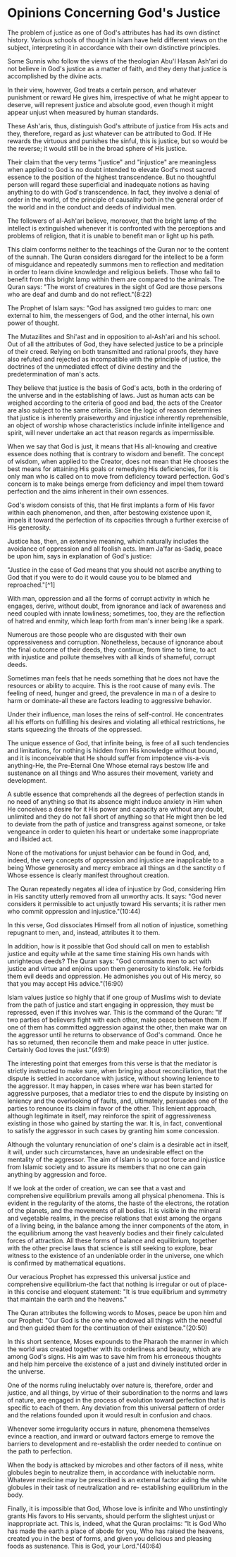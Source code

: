 Opinions Concerning God's Justice
=================================

The problem of justice as one of God's attributes has had its own
distinct history. Various schools of thought in Islam have held
different views on the subject, interpreting it in accordance with their
own distinctive principles.

Some Sunnis who follow the views of the theologian Abu'l Hasan Ash'ari
do not believe in God's justice as a matter of faith, and they deny that
justice is accomplished by the divine acts.

In their view, however, God treats a certain person, and whatever
punishment or reward He gives him, irrespective of what he might appear
to deserve, will represent justice and absolute good, even though it
might appear unjust when measured by human standards.

These Ash'aris, thus, distinguish God's attribute of justice from His
acts and they, therefore, regard as just whatever can be attributed to
God. If He rewards the virtuous and punishes the sinful, this is
justice, but so would be the reverse; it would still be in the broad
sphere of His justice.

Their claim that the very terms "justice" and "injustice" are
meaningless when applied to God is no doubt intended to elevate God's
most sacred essence to the position of the highest transcendence. But no
thoughtful person will regard these superficial and inadequate notions
as having anything to do with God's transcendence. In fact, they involve
a denial of order in the world, of the principle of causality both in
the general order of the world and in the conduct and deeds of
individual men.

The followers of al-Ash'ari believe, moreover, that the bright lamp of
the intellect is extinguished whenever it is confronted with the
perceptions and problems of religion, that it is unable to benefit man
or light up his path.

This claim conforms neither to the teachings of the Quran nor to the
content of the sunnah. The Quran considers disregard for the intellect
to be a form of misguidance and repeatedly summons men to reflection and
meditation in order to learn divine knowledge and religious beliefs.
Those who fail to benefit from this bright lamp within them are compared
to the animals. The Quran says: "The worst of creatures in the sight of
God are those persons who are deaf and dumb and do not reflect."(8:22)

The Prophet of Islam says: "God has assigned two guides to man: one
external to him, the messengers of God, and the other internal, his own
power of thought.

The Mutazilites and Shi'ast and in opposition to al-Ash'ari and his
school. Out of all the attributes of God, they have selected justice to
be a principle of their creed. Relying on both transmitted and rational
proofs, they have also refuted and rejected as incompatible with the
principle of justice, the doctrines of the unmediated effect of divine
destiny and the predetermination of man's acts.

They believe that justice is the basis of God's acts, both in the
ordering of the universe and in the establishing of laws. Just as human
acts can be weighed according to the criteria of good and bad, the acts
of the Creator are also subject to the same criteria. Since the logic of
reason determines that justice is inherently praiseworthy and injustice
inherently reprehensible, an object of worship whose characteristics
include infinite intelligence and spirit, will never undertake an act
that reason regards as impermissible.

When we say that God is just, it means that His all-knowing and
creative essence does nothing that is contrary to wisdom and benefit.
The concept of wisdom, when applied to the Creator, does not mean that
He chooses the best means for attaining His goals or remedying His
deficiencies, for it is only man who is called on to move from
deficiency toward perfection. God's concern is to make beings emerge
from deficiency and impel them toward perfection and the aims inherent
in their own essences.

God's wisdom consists of this, that He first implants a form of His
favor within each phenomenon, and then, after bestowing existence upon
it, impels it toward the perfection of its capacities through a further
exercise of His generosity.

Justice has, then, an extensive meaning, which naturally includes the
avoidance of oppression and all foolish acts. Imam Ja'far as-Sadiq,
peace be upon him, says in explanation of God's justice:

"Justice in the case of God means that you should not ascribe anything
to God that if you were to do it would cause you to be blamed and
reproached."[^1]

With man, oppression and all the forms of corrupt activity in which he
engages, derive, without doubt, from ignorance and lack of awareness and
need coupled with innate lowliness; sometimes, too, they are the
reflection of hatred and enmity, which leap forth from man's inner being
like a spark.

Numerous are those people who are disgusted with their own
oppressiveness and corruption. Nonetheless, because of ignorance about
the final outcome of their deeds, they continue, from time to time, to
act with injustice and pollute themselves with all kinds of shameful,
corrupt deeds.

Sometimes man feels that he needs something that he does not have the
resources or ability to acquire. This is the root cause of many evils.
The feeling of need, hunger and greed, the prevalence in ma n of a
desire to harm or dominate-all these are factors leading to aggressive
behavior.

Under their influence, man loses the reins of self-control. He
concentrates all his efforts on fulfilling his desires and violating all
ethical restrictions, he starts squeezing the throats of the
oppressed.

The unique essence of God, that infinite being, is free of all such
tendencies and limitations, for nothing is hidden from His knowledge
without bound, and it is inconceivable that He should suffer from
impotence vis-a-vis anything-He, the Pre-Eternal One Whose eternal rays
bestow life and sustenance on all things and Who assures their movement,
variety and development.

A subtle essence that comprehends all the degrees of perfection stands
in no need of anything so that its absence might induce anxiety in Him
when He conceives a desire for it His power and capacity are without any
doubt, unlimited and they do not fall short of anything so that He might
then be led to deviate from the path of justice and transgress against
someone, or take vengeance in order to quieten his heart or undertake
some inappropriate and illsided act.

None of the motivations for unjust behavior can be found in God, and,
indeed, the very concepts of oppression and injustice are inapplicable
to a being Whose generosity and mercy embrace all things an d the
sanctity o f Whose essence is clearly manifest throughout creation.

The Quran repeatedly negates all idea of injustice by God, considering
Him in His sanctity utterly removed from all unworthy acts. It says:
"God never considers it permissible to act unjustly toward His servants;
it is rather men who commit oppression and injustice."(10:44)

In this verse, God dissociates Himself from all notion of injustice,
something repugnant to men, and, instead, attributes it to them.

In addition, how is it possible that God should call on men to
establish justice and equity while at the same time staining His own
hands with unrighteous deeds? The Quran says: "God commands men to act
with justice and virtue and enjoins upon them generosity to kinsfolk. He
forbids them evil deeds and oppression. He admonishes you out of His
mercy, so that you may accept His advice."(16:90)

Islam values justice so highly that if one group of Muslims wish to
deviate from the path of justice and start engaging in oppression, they
must be repressed, even if this involves war. This is the command of the
Quran: "If two parties of believers fight with each other, make peace
between them. If one of them has committed aggression against the other,
then make war on the aggressor until he returns to observance of God's
command. Once he has so returned, then reconcile them and make peace in
utter justice. Certainly God loves the just."(49:9)

The interesting point that emerges from this verse is that the mediator
is strictly instructed to make sure, when bringing about reconciliation,
that the dispute is settled in accordance with justice, without showing
lenience to the aggressor. It may happen, in cases where war has been
started for aggressive purposes, that a mediator tries to end the
dispute by insisting on leniency and the overlooking of faults, and,
ultimately, persuades one of the parties to renounce its claim in favor
of the other. This lenient approach, although legitimate in itself, may
reinforce the spirit of aggressiveness existing in those who gained by
starting the war. It is, in fact, conventional to satisfy the aggressor
in such cases by granting him some concession.

Although the voluntary renunciation of one's claim is a desirable act
in itself, it will, under such circumstances, have an undesirable effect
on the mentality of the aggressor. The aim of Islam is to uproot force
and injustice from Islamic society and to assure its members that no one
can gain anything by aggression and force.

If we look at the order of creation, we can see that a vast and
comprehensive equilibrium prevails among all physical phenomena. This is
evident in the regularity of the atoms, the haste of the electrons, the
rotation of the planets, and the movements of all bodies. It is visible
in the mineral and vegetable realms, in the precise relations that exist
among the organs of a living being, in the balance among the inner
components of the atom, in the equilibrium among the vast heavenly
bodies and their finely calculated forces of attraction. All these forms
of balance and equilibrium, together with the other precise laws that
science is still seeking to explore, bear witness to the existence of an
undeniable order in the universe, one which is confirmed by mathematical
equations.

Our veracious Prophet has expressed this universal justice and
comprehensive equilibrium-the fact that nothing is irregular or out of
place-in this concise and eloquent statement: "It is true equilibrium
and symmetry that maintain the earth and the heavens."

The Quran attributes the following words to Moses, peace be upon him
and our Prophet: "Our God is the one who endowed all things with the
needful and then guided them for the continuation of their
existence."(20:50)

In this short sentence, Moses expounds to the Pharaoh the manner in
which the world was created together with its orderliness and beauty,
which are among God's signs. His aim was to save him from his erroneous
thoughts and help him perceive the existence of a just and divinely
instituted order in the universe.

One of the norms ruling ineluctably over nature is, therefore, order
and justice, and all things, by virtue of their subordination to the
norms and laws of nature, are engaged in the process of evolution toward
perfection that is specific to each of them. Any deviation from this
universal pattern of order and the relations founded upon it would
result in confusion and chaos.

Whenever some irregularity occurs in nature, phenomena themselves
evince a reaction, and inward or outward factors emerge to remove the
barriers to development and re-establish the order needed to continue on
the path to perfection.

When the body is attacked by microbes and other factors of ill ness,
white globules begin to neutralize them, in accordance with ineluctable
norm. Whatever medicine may be prescribed is an external factor aiding
the white globules in their task of neutralization and re- establishing
equilibrium in the body.

Finally, it is impossible that God, Whose love is infinite and Who
unstintingly grants His favors to His servants, should perform the
slightest unjust or inappropriate act. This is, indeed, what the Quran
proclaims: "It is God Who has made the earth a place of abode for you,
Who has raised the heavens, created you in the best of forms, and given
you delicious and pleasing foods as sustenance. This is God, your
Lord."(40:64)



